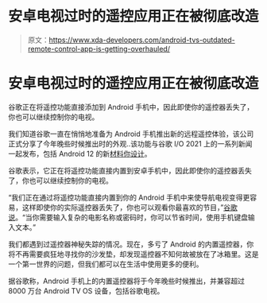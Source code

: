 # 安卓电视过时的遥控应用正在被彻底改造

> 原文：<https://www.xda-developers.com/android-tvs-outdated-remote-control-app-is-getting-overhauled/>

# 安卓电视过时的遥控应用正在被彻底改造

谷歌正在将遥控功能直接添加到 Android 手机中，因此即使你的遥控器丢失了，你也可以继续控制你的电视。

我们知道谷歌一直在悄悄地准备为 Android 手机推出新的远程遥控体验，该公司正式分享了今年晚些时候推出时的外观..该功能与谷歌 I/O 2021 上的一系列新闻一起发布，包括 Android 12 的新[材料你设计](https://www.xda-developers.com/material-you/)。

谷歌表示，它正在将遥控功能直接内置到安卓手机中，因此即使你的遥控器丢失了，你也可以继续控制你的电视。

“我们正在通过将遥控功能直接内置到你的 Android 手机中来使导航电视变得更容易，这样即使你的实际遥控器丢失了，你也可以观看你最喜欢的节目，”[谷歌说](https://blog.google/products/android/better-together/)。“当你需要输入复杂的电影名称或密码时，你可以节省时间，使用手机键盘输入文本。”

我们都遇到过遥控器神秘失踪的情况。现在，多亏了 Android 的内置遥控器，你将不再需要疯狂地寻找你的沙发垫，却发现遥控器不知何故被放在了冰箱里。这是一个第一世界的问题，但我们都可以在生活中使用更多的便利。

据谷歌称，Android 手机上的内置遥控器将于今年晚些时候推出，并兼容超过 8000 万台 Android TV OS 设备，包括谷歌电视。